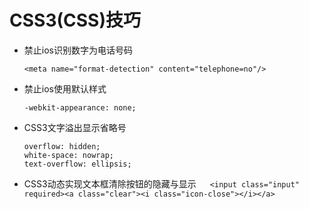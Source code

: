 # CSS3(CSS)技巧
- 禁止ios识别数字为电话号码  
  ```
  <meta name="format-detection" content="telephone=no"/>  
  ```
- 禁止ios使用默认样式  
  ```
  -webkit-appearance: none;  
  ```
- CSS3文字溢出显示省略号 
  ```
  overflow: hidden;
  white-space: nowrap;
  text-overflow: ellipsis; 
  ```
- CSS3动态实现文本框清除按钮的隐藏与显示
  ```
  <input class="input" required><a class="clear"><i class="icon-close"></i></a> 
  ```  
  
